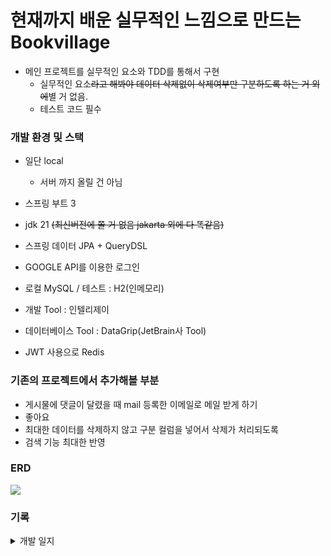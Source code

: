 # 현재까지 배운 실무적인 느낌으로 만드는 Bookvillage

- 메인 프로젝트를 실무적인 요소와 TDD를 통해서 구현
  - 실무적인 요소~~라고 해봐야 데이터 삭제없이 삭제여부만 구분하도록 하는 거 외에~~별 거 없음.
  - 테스트 코드 필수

### 개발 환경 및 스택
- 일단 local
  - 서버 까지 올릴 건 아님

- 스프링 부트 3
- jdk 21 ~~(최신버전에 쫄 거 없음 jakarta 외에 다 똑같음)~~
- 스프링 데이터 JPA + QueryDSL
- GOOGLE API를 이용한 로그인
 
- 로컬 MySQL / 테스트 : H2(인메모리)
- 개발 Tool : 인텔리제이
- 데이터베이스 Tool : DataGrip(JetBrain사 Tool)
- JWT 사용으로 Redis

### 기존의 프로젝트에서 추가해볼 부분
- 게시물에 댓글이 달렸을 때 mail 등록한 이메일로 메일 받게 하기
- 좋아요
- 최대한 데이터를 삭제하지 않고 구분 컬럼을 넣어서 삭제가 처리되도록
- 검색 기능 최대한 반영


### ERD

<div align="left">
  <img src="https://velog.velcdn.com/images/tjdtn4484/post/5917b915-43f5-41d5-a07b-4447d13bee11/image.png">
</div>


### 기록
<details>
<summary>개발 일지</summary>

#### 3월 11일 
- entity 작성
- 연관관계는 일단 모두 다대일 단방향으로 설계
  - 후에 필요에 의해 양방향 필요시 그 때 양방향 관계를 맺어줄 계획

#### 9월 
- Borrow 도메인 작성중
- ERD 수정(참조 관계 모두 제거 후, 비참조 관계로 설정)

#### 10월
- Borrow 도메인 코드 작성
  - 생성
  - 수정
  - 삭제
  - 단건 조회
  - 리스트 조회
    - todo
      - 검색 조건을 매핑시켜줄 애너테이션 만들기
      - RequestParam으로 받아서 객체로 매핑시켜줄 ArgumentResolver 만들기


</details>